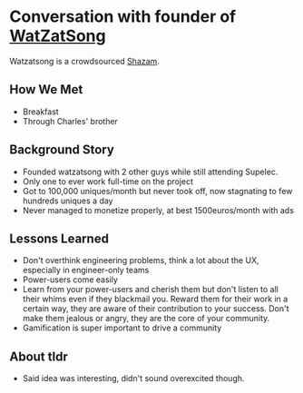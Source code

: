 # Conversation with founder of [WatZatSong](http://www.watzatsong.com)

Watzatsong is a crowdsourced [Shazam](http://shazam.com).

## How We Met

* Breakfast
* Through Charles' brother

## Background Story

* Founded watzatsong with 2 other guys while still attending Supelec.
* Only one to ever work full-time on the project
* Got to 100,000 uniques/month but never took off, now stagnating to few hundreds uniques a day  
* Never managed to monetize properly, at best 1500euros/month with ads

## Lessons Learned

* Don't overthink engineering problems, think a lot about the UX,
  especially in engineer-only teams  
* Power-users come easily  
* Learn from your power-users and cherish them but don't listen to all
  their whims even if they blackmail you. Reward them for their work in a certain way, they are
  aware of their contribution to your success. Don't make them jealous
  or angry, they are the core of your community.
* Gamification is super important to drive a community

## About tldr
* Said idea was interesting, didn't sound overexcited though.
